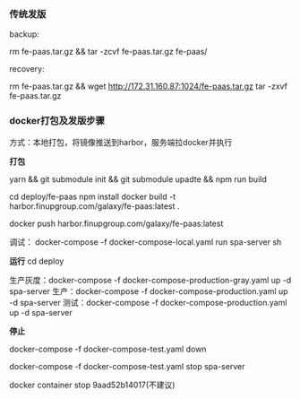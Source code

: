 ### 传统发版

backup:

rm fe-paas.tar.gz && tar -zcvf fe-paas.tar.gz fe-paas/

recovery:

rm fe-paas.tar.gz && wget http://172.31.160.87:1024/fe-paas.tar.gz
tar -zxvf fe-paas.tar.gz


### docker打包及发版步骤

方式：本地打包，将镜像推送到harbor，服务端拉docker并执行


**打包**

yarn && git submodule init && git submodule upadte && npm run build

cd deploy/fe-paas
npm install
docker build -t harbor.finupgroup.com/galaxy/fe-paas:latest .

docker push harbor.finupgroup.com/galaxy/fe-paas:latest

调试：
docker-compose -f docker-compose-local.yaml run spa-server sh


**运行**
cd deploy

生产灰度：docker-compose -f docker-compose-production-gray.yaml up -d spa-server
生产：docker-compose -f docker-compose-production.yaml up -d spa-server
测试：docker-compose -f docker-compose-production.yaml up -d spa-server


**停止**

docker-compose -f docker-compose-test.yaml down

docker-compose -f docker-compose-test.yaml stop spa-server

docker container stop 9aad52b14017(不建议)
